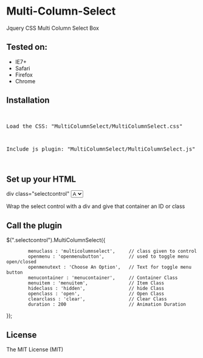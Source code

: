 <h1>Multi-Column-Select</h1>

<p>Jquery CSS Multi Column Select Box</p>


<h2>Tested on:</h2>
<ul>
<li>IE7+</li>
<li>Safari</li>
<li>Firefox </li>
<li>Chrome</li>
</ul>


<h2>Installation</h2>
<pre>

Load the CSS:
"MultiColumnSelect/MultiColumnSelect.css"

Include js plugin:
"MultiColumnSelect/MultiColumnSelect.js"

</pre>

<h2>Set up your HTML</h2>

div class="selectcontrol"
        <select name="car">
          <option value="a">A</option>
          <option value="b">B</option>
          <option value="c">C</option>
          <option value="d">D</option>
          <option value="e">E</option>
          <option value="f">F</option>
          <option value="a">A</option>
          <option value="b">B</option>
          <option value="c">C</option>
        </select>
</div>

Wrap the select control with a div and give that container an ID or class

<h2>Call the plugin</h2>

$(".selectcontrol").MultiColumnSelect({

            menuclass : 'multicolumnselect',     // class given to control
            openmenu : 'openmenubutton',         // used to toggle menu open/closed
            openmenutext : 'Choose An Option',   // Text for toggle menu button
            menucontainer : 'menucontainer',     // Container Class
            menuitem : 'menuitem',               // Item Class
            hideclass : 'hidden',                // hide Class
            openclass : 'open',                  // Open Class
            clearclass : 'clear',                // Clear Class
            duration : 200                       // Animation Duration

});


<h2>License</h2>

<p>The MIT License (MIT)</p>
